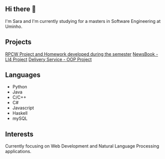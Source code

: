 ## Hi there 👋

I'm Sara and I'm currently studying for a masters in Software Engineering at Uminho. <br/>

## Projects

[RPCW Project and Homework developed during the semester](https://github.com/haz145/RPCW2022)
[NewsBook - LI4 Project](https://github.com/chelesgaroth/NewsBook-Project)
[Delivery Service - OOP Project](https://github.com/benjamimcoelho/Trabalho-POO)

## Languages

* Python
* Java
* C/C++
* C#
* Javascript
* Haskell
* mySQL

## Interests

Currently focusing on Web Development and Natural Language Processing applications.

<!--
**haz145/haz145** is a ✨ _special_ ✨ repository because its `README.md` (this file) appears on your GitHub profile.

Here are some ideas to get you started:

- 🔭 I’m currently working on ...
- 🌱 I’m currently learning ...
- 👯 I’m looking to collaborate on ...
- 🤔 I’m looking for help with ...
- 💬 Ask me about ...
- 📫 How to reach me: ...
- 😄 Pronouns: ...
- ⚡ Fun fact: ...
-->
